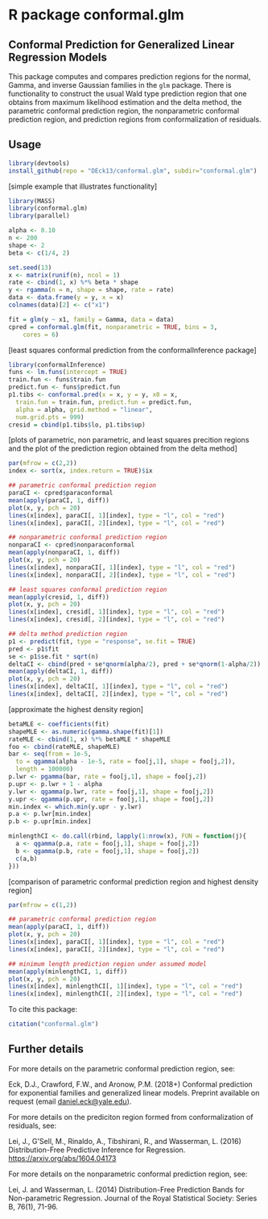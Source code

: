 # R package conformal.glm 

## Conformal Prediction for Generalized Linear Regression Models

This package computes and compares prediction regions for the normal, Gamma, 
and inverse Gaussian families in the `glm` package.  There is 
functionality to construct the usual Wald type prediction region that one 
obtains from maximum likelihood estimation and the delta method, the 
parametric conformal prediction region, the nonparametric conformal 
prediction region, and prediction regions from conformalization of residuals. 


## Usage 

```r
library(devtools)
install_github(repo = "DEck13/conformal.glm", subdir="conformal.glm")
```

[simple example that illustrates functionality]
```r
library(MASS)
library(conformal.glm)
library(parallel)

alpha <- 0.10
n <- 200
shape <- 2
beta <- c(1/4, 2)

set.seed(13)
x <- matrix(runif(n), ncol = 1)
rate <- cbind(1, x) %*% beta * shape
y <- rgamma(n = n, shape = shape, rate = rate)
data <- data.frame(y = y, x = x)
colnames(data)[2] <- c("x1")

fit = glm(y ~ x1, family = Gamma, data = data) 
cpred = conformal.glm(fit, nonparametric = TRUE, bins = 3, 
	cores = 6)
```

[least squares conformal prediction from the conformalInference package]
```r
library(conformalInference)
funs <- lm.funs(intercept = TRUE)
train.fun <- funs$train.fun
predict.fun <- funs$predict.fun
p1.tibs <- conformal.pred(x = x, y = y, x0 = x, 
  train.fun = train.fun, predict.fun = predict.fun, 
  alpha = alpha, grid.method = "linear",
  num.grid.pts = 999)
cresid = cbind(p1.tibs$lo, p1.tibs$up)
```

[plots of parametric, non parametric, and least squares precition regions and the plot of the prediction region obtained from the delta method]
```r
par(mfrow = c(2,2))
index <- sort(x, index.return = TRUE)$ix

## parametric conformal prediction region
paraCI <- cpred$paraconformal
mean(apply(paraCI, 1, diff))
plot(x, y, pch = 20)
lines(x[index], paraCI[, 1][index], type = "l", col = "red")
lines(x[index], paraCI[, 2][index], type = "l", col = "red")

## nonparametric conformal prediction region
nonparaCI <- cpred$nonparaconformal
mean(apply(nonparaCI, 1, diff))
plot(x, y, pch = 20)
lines(x[index], nonparaCI[, 1][index], type = "l", col = "red")
lines(x[index], nonparaCI[, 2][index], type = "l", col = "red")

## least squares conformal prediction region
mean(apply(cresid, 1, diff))
plot(x, y, pch = 20)
lines(x[index], cresid[, 1][index], type = "l", col = "red")
lines(x[index], cresid[, 2][index], type = "l", col = "red")

## delta method prediction region
p1 <- predict(fit, type = "response", se.fit = TRUE)
pred <- p1$fit
se <- p1$se.fit * sqrt(n)
deltaCI <- cbind(pred + se*qnorm(alpha/2), pred + se*qnorm(1-alpha/2))
mean(apply(deltaCI, 1, diff))
plot(x, y, pch = 20)
lines(x[index], deltaCI[, 1][index], type = "l", col = "red")
lines(x[index], deltaCI[, 2][index], type = "l", col = "red")
```

[approximate the highest density region]
```r
betaMLE <- coefficients(fit)
shapeMLE <- as.numeric(gamma.shape(fit)[1])
rateMLE <- cbind(1, x) %*% betaMLE * shapeMLE
foo <- cbind(rateMLE, shapeMLE)
bar <- seq(from = 1e-5, 
  to = qgamma(alpha - 1e-5, rate = foo[j,1], shape = foo[j,2]), 
  length = 100000)
p.lwr <- pgamma(bar, rate = foo[j,1], shape = foo[j,2])
p.upr <- p.lwr + 1 - alpha
y.lwr <- qgamma(p.lwr, rate = foo[j,1], shape = foo[j,2])
y.upr <- qgamma(p.upr, rate = foo[j,1], shape = foo[j,2])
min.index <- which.min(y.upr - y.lwr)
p.a <- p.lwr[min.index]
p.b <- p.upr[min.index]

minlengthCI <- do.call(rbind, lapply(1:nrow(x), FUN = function(j){
  a <- qgamma(p.a, rate = foo[j,1], shape = foo[j,2])
  b <- qgamma(p.b, rate = foo[j,1], shape = foo[j,2])
  c(a,b)
}))
```


[comparison of parametric conformal prediction region and highest density region]
```r
par(mfrow = c(1,2))

## parametric conformal prediction region
mean(apply(paraCI, 1, diff))
plot(x, y, pch = 20)
lines(x[index], paraCI[, 1][index], type = "l", col = "red")
lines(x[index], paraCI[, 2][index], type = "l", col = "red")

## minimum length prediction region under assumed model
mean(apply(minlengthCI, 1, diff))
plot(x, y, pch = 20)
lines(x[index], minlengthCI[, 1][index], type = "l", col = "red")
lines(x[index], minlengthCI[, 2][index], type = "l", col = "red")
```


To cite this package:
```r
citation("conformal.glm")
```


## Further details

For more details on the parametric conformal prediction region, see:

  Eck, D.J., Crawford, F.W., and Aronow, P.M. (2018+)
  Conformal prediction for exponential families and generalized linear models.
  Preprint available on request (email daniel.eck@yale.edu).

For more details on the prediciton region formed from conformalization of 
residuals, see:

  Lei, J., G'Sell, M., Rinaldo, A., Tibshirani, R., and Wasserman, L. (2016)
  Distribution-Free Predictive Inference for Regression. 
  https://arxiv.org/abs/1604.04173

For more details on the nonparametric conformal prediction region, see:

  Lei, J. and Wasserman, L. (2014)
  Distribution-Free Prediction Bands for Non-parametric Regression. 
  Journal of the Royal Statistical Society: Series B, 76(1), 71-96.

